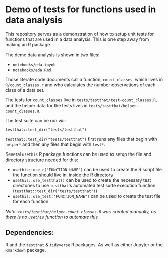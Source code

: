 # Demo of tests for functions used in data analysis

This repository serves as a demonstration of how to setup 
unit tests for functions that are used in a data analysis.
This is one step away from making an R package.

The demo data analysis is shown in two files:
- `notebooks/eda.ipynb`
- `notebooks/eda.Rmd`

Those literate code documents call a function, `count_classes`, 
which lives in `R/count_classes.r`
and who calculates the number observations of each class of a data set.

The tests for `count_classes` live in `tests/testthat/test-count_classes.R`,
and the helper data for the tests lives in `tests/testthat/helper-count_classes.R`.

The test suite can be run via: 

```
testthat::test_dir("tests/testthat")
```

`testthat::test_dir("tests/testthat")` first runs any files that begin with `helper*` 
and then any files that begin with `test*`.

Several `usethis` R package functions can be used to setup the file 
and directory structure needed for this:
- `usethis::use_r("FUNCTION_NAME")` can be used to create the R script file the function should live in, inside the R directory
- `usethis::use_testthat()` can be used to create the necessary test directories to use `testthat`'s automated test suite execution function (`testthat::test_dir("tests/testthat")`)
- `usethis::use_test("FUNCTION_NAME")` can be used to create the test file for each function

*Note: `tests/testthat/helper-count_classes.R` was created manually, as there is no `usethis` function to automate this.*

## Dependencies:
R and the `testthat` & `tidyverse` R packages. As well as either Jupyter or
the `Rmarkdown` package.

